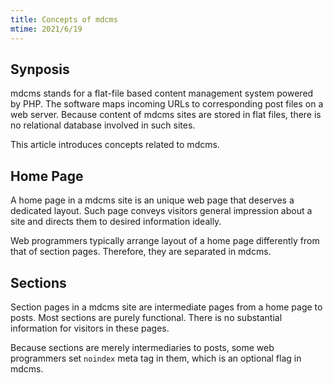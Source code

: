 ```yaml
---
title: Concepts of mdcms
mtime: 2021/6/19
---
```


## Synposis

mdcms stands for a flat-file based content management system powered by PHP. The software maps incoming URLs to corresponding post files on a web server. Because content of mdcms sites are stored in flat files, there is no relational database involved in such sites.

This article introduces concepts related to mdcms.

## Home Page

A home page in a mdcms site is an unique web page that deserves a dedicated layout. Such page conveys visitors general impression about a site and directs them to desired information ideally.

Web programmers typically arrange layout of a home page differently from that of section pages. Therefore, they are separated in mdcms.

## Sections

Section pages in a mdcms site are intermediate pages from a home page to posts. Most sections are purely functional. There is no substantial information for visitors in these pages.

Because sections are merely intermediaries to posts, some web programmers set `noindex` meta tag in them, which is an optional flag in mdcms.
